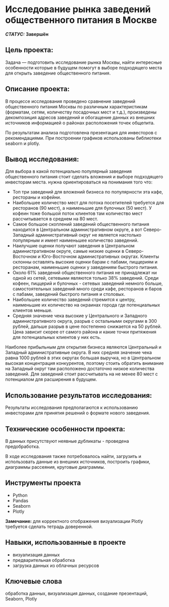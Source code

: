# Исследование рынка заведений общественного питания в Москве


***СТАТУС:*** **Завершён**


## Цель проекта:

Задача — подготовить исследование рынка Москвы, найти интересные особенности которые в будущем помогут в выборе подходящего места для открыть заведение общественного питания.


## Описание проекта:

В процессе исследования проведено сравнение заведений общественного питания Москвы по различным характеристикам (форматам, сетям, количеству посадочных мест и т.д.), произведены декомпозиция адресов заведений и обогащение данных из внешних источников информацией о районах расположения точек общепита.

По результатам анализа подготовлена презентация для инвесторов с рекомендациями. При построении графиков использованы библиотеки seaborn и plotly. 


## Вывод исследования:



Для выбора в какой потенциально популярный заведения общественного питания стоит сделать вложения и выборе подходящего инвесторам места. нужна ориентироваться на понимания того что:

- Топ три заведений для вложений бизнеса по популярности эта кафе, рестораны и кофейни.
- Наибольшее количество мест для потока посетителей требуется для ресторанов (90 мест), а наименьшие для булочных (50 мест). У кофеин тоже большой поток клиентов там количество мест рассчитывается в среднем на 80 мест.
- Самое большое скоплений заведений общественного питания находится в Центральном административном округе, а вот Северо-Западный административный округ не является настолько популярным и имеет наименьшее количество заведений.
- Наилучшие оценки получают заведения в Центральном административном округе, самые низкие оценки в Северо-Восточном и Юго-Восточном административных округах. Клиенты склонны оставлять высокие оценки барам с пабами, пиццериям и ресторанам, наименьшие оценки у заведениям быстрого питания.
- Около 61% заведений общественного питания не принадлежат ни одной из сетей, сетевыми являются только 38% заведений. Среди кофеен, пиццерий и булочных - сетевых заведений немного больше, самостоятельных заведений много среди кафе, ресторанов и баров с пабами, заведений быстрого питания и столовых.
- Наибольшее количество заведений стремится к центру, наименьшие их количество на окраинах города где потенциальных клиентов меньше.
- Средняя значение чека высокие у Центрального и Западного административного округа, разрыв с остальными округами в 300 рублей, дальше разрыв в цене постепенно снижается на 50 рублей. Цена зависит скорее от самого района и какие точки притяжения для потенциальных клиентов у них есть.

Наиболее прибыльным для открытия бизнеса являются Центральный и Западный административные округа. В них средняя значение чека равна 1000 рублей в этих округах большая выручка, но в Центральном высокая концентрация конкурентов, поэтому стоить обратить внимание на Западный округ там расположено достаточно низкое количества заведений. Для заведений стоит рассчитывать на не менее 80 мест с потенциалом для расширения в будущем.



## Использование результатов исследования:

Результаты исследования предполагаются к использованию инвесторами для принятия решений о формате нового заведения.


## Технические особенности проекта:

В данных присутствуют неявные дубликаты - проведена предобработка.

В ходе исследования также потребовалось найти, загрузить и использовать данные из внешних источников, построить графики, диаграммы рассеяния, круговые диаграммы.


## Инструменты проекта

- Python
- Pandas
- Seaborn
- Plotly 

**Замечание:** для корректного отображения визуализации Plotly требуется сделать тетрадь доверенной.


## Навыки, использованные в проекте

- визуализация данных
- предварительная обработка
- загрузка данных из облачных ресурсов


## Ключевые слова

обработка данных, визуализация данных, создание презентаций, Seaborn, Plotly
